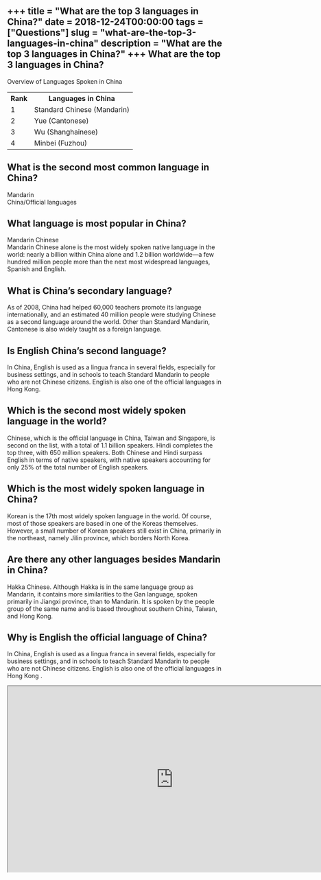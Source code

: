 +++
title = "What are the top 3 languages in China?"
date = 2018-12-24T00:00:00
tags = ["Questions"]
slug = "what-are-the-top-3-languages-in-china"
description = "What are the top 3 languages in China?"
+++
What are the top 3 languages in China?
--------------------------------------

Overview of Languages Spoken in China

<table><tr><th>Rank</th><th>﻿Languages in China</th></tr><tr><td>1</td><td>Standard Chinese (Mandarin)</td></tr><tr><td>2</td><td>Yue (Cantonese)</td></tr><tr><td>3</td><td>Wu (Shanghainese)</td></tr><tr><td>4</td><td>Minbei (Fuzhou)</td></tr></table>

What is the second most common language in China?
-------------------------------------------------

Mandarin  
China/Official languages

What language is most popular in China?
---------------------------------------

Mandarin Chinese  
Mandarin Chinese alone is the most widely spoken native language in the world: nearly a billion within China alone and 1.2 billion worldwide—a few hundred million people more than the next most widespread languages, Spanish and English.

What is China’s secondary language?
-----------------------------------

As of 2008, China had helped 60,000 teachers promote its language internationally, and an estimated 40 million people were studying Chinese as a second language around the world. Other than Standard Mandarin, Cantonese is also widely taught as a foreign language.

Is English China’s second language?
-----------------------------------

In China, English is used as a lingua franca in several fields, especially for business settings, and in schools to teach Standard Mandarin to people who are not Chinese citizens. English is also one of the official languages in Hong Kong.

Which is the second most widely spoken language in the world?
-------------------------------------------------------------

Chinese, which is the official language in China, Taiwan and Singapore, is second on the list, with a total of 1.1 billion speakers. Hindi completes the top three, with 650 million speakers. Both Chinese and Hindi surpass English in terms of native speakers, with native speakers accounting for only 25% of the total number of English speakers.

Which is the most widely spoken language in China?
--------------------------------------------------

Korean is the 17th most widely spoken language in the world. Of course, most of those speakers are based in one of the Koreas themselves. However, a small number of Korean speakers still exist in China, primarily in the northeast, namely Jilin province, which borders North Korea.

Are there any other languages besides Mandarin in China?
--------------------------------------------------------

Hakka Chinese. Although Hakka is in the same language group as Mandarin, it contains more similarities to the Gan language, spoken primarily in Jiangxi province, than to Mandarin. It is spoken by the people group of the same name and is based throughout southern China, Taiwan, and Hong Kong.

Why is English the official language of China?
----------------------------------------------

In China, English is used as a lingua franca in several fields, especially for business settings, and in schools to teach Standard Mandarin to people who are not Chinese citizens. English is also one of the official languages in Hong Kong .

<iframe allow="accelerometer; autoplay; clipboard-write; encrypted-media; gyroscope; picture-in-picture" allowfullscreen="" class="__youtube_prefs__  epyt-is-override  no-lazyload" data-no-lazy="1" data-origheight="433" data-origwidth="770" data-skipgform_ajax_framebjll="" height="433" id="_ytid_62551" loading="lazy" src="https://www.youtube.com/embed/wYJev_r5tUI?enablejsapi=1&autoplay=0&cc_load_policy=0&cc_lang_pref=&iv_load_policy=1&loop=0&modestbranding=0&rel=1&fs=1&playsinline=0&autohide=2&theme=dark&color=red&controls=1&" title="YouTube player" width="770"></iframe>
